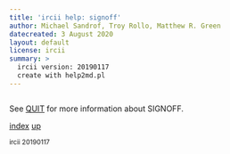 ```yaml
---
title: 'ircii help: signoff'
author: Michael Sandrof, Troy Rollo, Matthew R. Green
datecreated: 3 August 2020
layout: default
license: ircii
summary: >
  ircii version: 20190117
  create with help2md.pl
---
```

```
```
See [QUIT](quit.html) for more information about SIGNOFF.

[index](index.html)
[up](..)

<small> ircii 20190117 </small>
